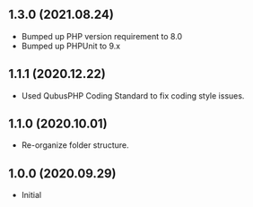 ## 1.3.0 (2021.08.24)
- Bumped up PHP version requirement to 8.0
- Bumped up PHPUnit to 9.x

## 1.1.1 (2020.12.22)
- Used QubusPHP Coding Standard to fix coding style issues.

## 1.1.0 (2020.10.01)
- Re-organize folder structure.

## 1.0.0 (2020.09.29)
- Initial